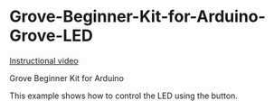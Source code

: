 # Grove-Beginner-Kit-for-Arduino-Grove-LED

[Instructional video](https://youtu.be/hqomf5dWfq0)

Grove Beginner Kit for Arduino

This example shows how to control the LED using the button.
